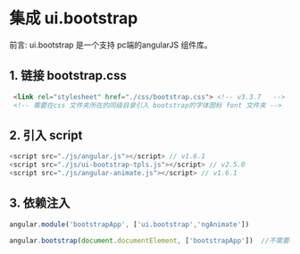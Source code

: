 # 集成 ui.bootstrap
前言: ui.bootstrap 是一个支持 pc端的angularJS 组件库。

## 1. 链接 bootstrap.css
```html
 <link rel="stylesheet" href="./css/bootstrap.css"> <!-- v3.3.7   -->
 <!-- 需要在css 文件夹所在的同级目录引入 bootstrap的字体图标 font 文件夹 -->
```

## 2. 引入 script
```js
<script src="./js/angular.js"></script> // v1.6.1
<script src="./js/ui-bootstrap-tpls.js"></script> // v2.5.0
<script src="./js/angular-animate.js"></script> // v1.6.1
```

## 3. 依赖注入
```js
angular.module('bootstrapApp', ['ui.bootstrap','ngAnimate'])

angular.bootstrap(document.documentElement, ['bootstrapApp'])  //不需要写 ng-app 这个指令
```